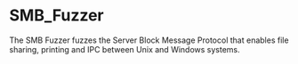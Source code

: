 # SMB_Fuzzer
The SMB Fuzzer fuzzes the Server Block Message Protocol that enables file sharing, printing and IPC between Unix and Windows systems.
